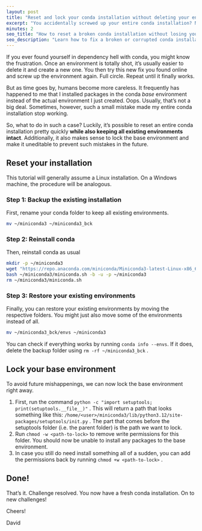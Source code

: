 ```yaml
---
layout: post
title: "Reset and lock your conda installation without deleting your environments"
excerpt: "You accidentally screwed up your entire conda installation? No need to reinstall all your packages! An easy way to reset your conda installation."
minutes: 2
seo_title: "How to reset a broken conda installation without losing your environments"
seo_description: "Learn how to fix a broken or corrupted conda installation without deleting your environments. This guide shows how to reset conda and lock the base environment to prevent future issues."
---
```


If you ever found yourself in dependency hell with conda, you might know the frustration. Once an environment is totally shot, it’s usually easier to delete it and create a new one. You then try this new fix you found online and screw up the environment again. Full circle. Repeat until it finally works.

But as time goes by, humans become more careless. It frequently has happened to me that I installed packages in the conda *base* environment instead of the actual environment I just created. Oops. Usually, that’s not a big deal. Sometimes, however, such a small mistake made my entire conda installation stop working.

So, what to do in such a case? Luckily, it’s possible to reset an entire conda installation pretty quickly **while also keeping all existing environments intact**. Additionally, it also makes sense to lock the base environment and make it uneditable to prevent such mistakes in the future.

## Reset your installation

This tutorial will generally assume a Linux installation. On a Windows machine, the procedure will be analogous.

### Step 1: Backup the existing installation

First, rename your conda folder to keep all existing environments.

```bash
mv ~/miniconda3 ~/miniconda3_bck
```

### Step 2: Reinstall conda

Then, reinstall conda as usual

```bash
mkdir -p ~/miniconda3
wget "https://repo.anaconda.com/miniconda/Miniconda3-latest-Linux-x86_64.sh" -O ~/miniconda3/miniconda.sh
bash ~/miniconda3/miniconda.sh -b -u -p ~/miniconda3
rm ~/miniconda3/miniconda.sh
```

### Step 3: Restore your existing environments

Finally, you can restore your existing environments by moving the respective folders. You might just also move some of the environments instead of all.

```bash
mv ~/miniconda3_bck/envs ~/miniconda3
```

You can check if everything works by running `conda info --envs`. If it does, delete the backup folder using `rm -rf ~/miniconda3_bck` .

## Lock your base environment

To avoid future mishappenings, we can now lock the base environment right away.

1. First, run the command `python -c "import setuptools; print(setuptools.__file__)"` . This will return a path that looks something like this: `/home/<user>/miniconda3/lib/python3.12/site-packages/setuptools/init.py` . The part that comes before the setuptools folder (i.e. the parent folder) is the path we want to lock.
2. Run `chmod -w <path-to-lock>` to remove write permissions for this folder. You should now be unable to install any packages to the base environment.
3. In case you still do need install something all of a sudden, you can add the permissions back by running `chmod +w <path-to-lock>` .

## Done!

That’s it. Challenge resolved. You now have a fresh conda installation. On to new challenges!

Cheers!

David